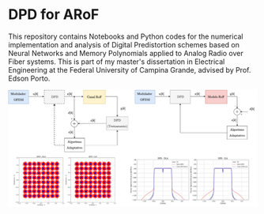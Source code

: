 # DPD for ARoF
This repository contains Notebooks and Python codes for the numerical implementation and analysis of Digital Predistortion schemes based on Neural Networks and Memory Polynomials applied to Analog Radio over Fiber systems. This is part of my master's dissertation in Electrical Engineering at the Federal University of Campina Grande, advised by Prof. Edson Porto.

<img class="center" src="https://github.com/daniel7fontes/DPD_for_ARoF/blob/main/DPD_utils/capa_repo.png" width="800">
